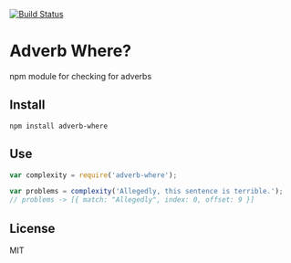 [![Build Status](https://travis-ci.org/duereg/adverb-where.svg?branch=master)](https://travis-ci.org/duereg/adverb-where)

# Adverb Where?

npm module for checking for adverbs

## Install

```shell
npm install adverb-where
```

## Use

```javascript
var complexity = require('adverb-where');

var problems = complexity('Allegedly, this sentence is terrible.');
// problems -> [{ match: "Allegedly", index: 0, offset: 9 }]
```

## License
MIT
